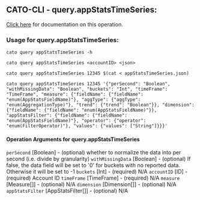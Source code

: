 
## CATO-CLI - query.appStatsTimeSeries:
[Click here](https://api.catonetworks.com/documentation/#query-appStatsTimeSeries) for documentation on this operation.

### Usage for query.appStatsTimeSeries:

`cato query appStatsTimeSeries -h`

`cato query appStatsTimeSeries <accountID> <json>`

`cato query appStatsTimeSeries 12345 $(cat < appStatsTimeSeries.json)`

`cato query appStatsTimeSeries 12345 '{"perSecond": "Boolean", "withMissingData": "Boolean", "buckets": "Int", "timeFrame": "TimeFrame", "measure": {"fieldName": {"fieldName": "enum(AppStatsFieldName)"}, "aggType": {"aggType": "enum(AggregationType)"}, "trend": {"trend": "Boolean"}}, "dimension": {"fieldName": {"fieldName": "enum(AppStatsFieldName)"}}, "appStatsFilter": {"fieldName": {"fieldName": "enum(AppStatsFieldName)"}, "operator": {"operator": "enum(FilterOperator)"}, "values": {"values": ["String"]}}}'`

#### Operation Arguments for query.appStatsTimeSeries ####
`perSecond` [Boolean] - (optional) whether to normalize the data into per second (i.e. divide by granularity) 
`withMissingData` [Boolean] - (optional) If false, the data field will be set to '0' for buckets with no reported data. Otherwise it will be set to -1 
`buckets` [Int] - (required) N/A 
`accountID` [ID] - (required) Account ID 
`timeFrame` [TimeFrame] - (required) N/A 
`measure` [Measure[]] - (optional) N/A 
`dimension` [Dimension[]] - (optional) N/A 
`appStatsFilter` [AppStatsFilter[]] - (optional) N/A 
